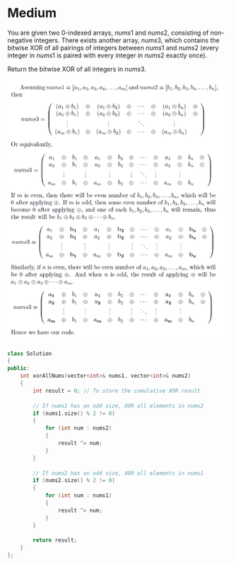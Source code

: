 # Medium

You are given two 0-indexed arrays, $nums1$ and $nums2$, consisting of non-negative integers. There exists another array, $nums3$, which contains the bitwise XOR of all pairings of integers between $nums1$ and $nums2$ (every integer in $nums1$ is paired with every integer in $nums2$ exactly once).

Return the bitwise XOR of all integers in $nums3$.

![2425](img/2425.png)

```cpp
class Solution 
{
public:
    int xorAllNums(vector<int>& nums1, vector<int>& nums2) 
    {
        int result = 0; // To store the cumulative XOR result

        // If nums1 has an odd size, XOR all elements in nums2
        if (nums1.size() % 2 != 0) 
        {
            for (int num : nums2) 
            {
                result ^= num;
            }
        }

        // If nums2 has an odd size, XOR all elements in nums1
        if (nums2.size() % 2 != 0) 
        {
            for (int num : nums1) 
            {
                result ^= num;
            }
        }

        return result;
    }
};
```
